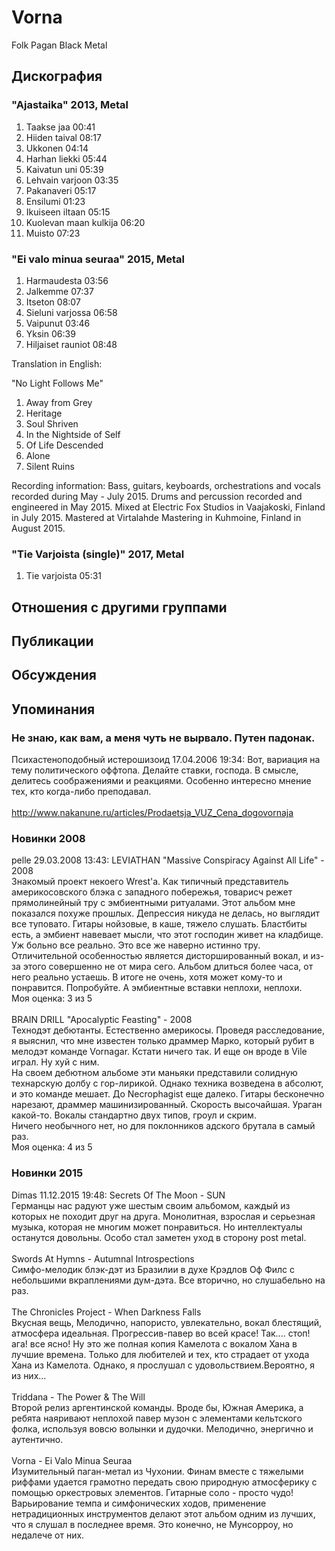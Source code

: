 # Vorna

Folk Pagan Black Metal

## Дискография

### "Ajastaika" 2013, Metal

1. Taakse jaa  00:41   
2. Hiiden taival  08:17  
3. Ukkonen  04:14  
4. Harhan liekki  05:44  
5. Kaivatun uni  05:39   
6. Lehvain varjoon  03:35   
7. Pakanaveri  05:17   
8. Ensilumi  01:23   
9. Ikuiseen iltaan  05:15   
10. Kuolevan maan kulkija  06:20  
11. Muisto  07:23  


### "Ei valo minua seuraa" 2015, Metal

1. Harmaudesta  03:56   
2. Jalkemme  07:37   
3. Itseton  08:07   
4. Sieluni varjossa  06:58  
5. Vaipunut  03:46  
6. Yksin  06:39   
7. Hiljaiset rauniot  08:48 


Translation in English:

"No Light Follows Me"
 01. Away from Grey
 02. Heritage
 03. Soul Shriven
 04. In the Nightside of Self
 05. Of Life Descended
 06. Alone
 07. Silent Ruins

Recording information:
Bass, guitars, keyboards, orchestrations and vocals recorded during May - July 2015.
Drums and percussion recorded and engineered in May 2015.
Mixed at Electric Fox Studios in Vaajakoski, Finland in July 2015.
Mastered at Virtalahde Mastering in Kuhmoine, Finland in August 2015.


### "Tie Varjoista (single)" 2017, Metal

1. Tie varjoista  05:31 


## Отношения с другими группами


## Публикации


## Обсуждения


## Упоминания

### Не знаю, как вам, а меня чуть не вырвало. Путен падонак.

Психастеноподобный истерошизоид 17.04.2006 19:34:
Вот, вариация на тему политического оффтопа. Делайте ставки, господа. В смысле, делитесь соображениями и реакциями. Особенно интересно мнение тех, кто когда-либо преподавал. <BR><BR><A HREF="http://www.nakanune.ru/articles/Prodaetsja_VUZ_Cena_dogovornaja" TARGET="_blank">http://www.nakanune.ru/articles/Prodaetsja_VUZ_Cena_dogovornaja</A>

### Новинки 2008

pelle 29.03.2008 13:43:
LEVIATHAN "Massive Conspiracy Against All Life" - 2008<BR>Знакомый проект некоего Wrest'a. Как типичный представитель америкосовского блэка с западного побережья, товарисч режет прямолинейный тру с эмбиентными ритуалами. Этот альбом мне показался похуже прошлых. Депрессия никуда не делась, но выглядит все туповато. Гитары нойзовые, в каше, тяжело слушать. Бластбиты есть, а эмбиент навевает мысли, что этот господин живет на кладбище. Уж больно все реально. Это все же наверно истинно тру. Отличительной особенностью является дисторшированный вокал, и из-за этого совершенно не от мира сего. Альбом длиться более часа, от него реально устаешь. В итоге не очень, хотя может кому-то и понравится. Попробуйте. А эмбиентные вставки неплохи, неплохи.<BR>Моя оценка: 3 из 5<BR><BR>BRAIN DRILL "Apocalyptic Feasting" - 2008<BR>Технодэт дебютанты. Естественно америкосы. Проведя расследование, я выяснил, что мне известен только драммер Марко, который рубит в мелодэт команде Vornagar. Кстати ничего так. И еще он вроде в Vile играл. Ну хуй с ним.<BR>На своем дебютном альбоме эти маньяки представили солидную технарскую долбу с гор-лирикой. Однако техника возведена в абсолют, и это команде мешает. До Necrophagist еще далеко. Гитары бесконечно нарезают, драммер машинизированный. Скорость высочайшая. Ураган какой-то. Вокалы стандартно двух типов, гроул и скрим.<BR>Ничего необычного нет, но для поклонников адского брутала в самый раз.  <BR>Моя оценка: 4 из 5<BR>

### Новинки 2015

Dimas 11.12.2015 19:48:
Secrets Of The Moon - SUN <BR>Германцы нас радуют уже шестым своим альбомом, каждый из которых не походит друг на друга. Монолитная, взрослая и серьезная музыка, которая не многим может понравиться. Но интеллектуалы останутся довольны. Особо стал заметен уход в сторону post metal.<BR><BR>Swords At Hymns - Autumnal Introspections<BR>Симфо-мелодик блэк-дэт из Бразилии в духе Крэдлов Оф Филс с небольшими вкраплениями дум-дэта. Все вторично, но слушабельно на раз.<BR><BR>The Chronicles Project - When Darkness Falls <BR>Вкусная вещь, Мелодично, напористо, увлекательно, вокал блестящий, атмосфера идеальная. Прогрессив-павер во всей красе! Так.... стоп! ага! все ясно! Ну это же полная копия Камелота с вокалом Хана в лучшие времена. Только для любителей и тех, кто страдает от ухода Хана из Камелота. Однако, я прослушал с удовольствием.Вероятно, я из них...<BR><BR>Triddana - The Power & The Will<BR>Второй релиз аргентинской команды. Вроде бы, Южная Америка, а ребята наяривают неплохой павер музон с элементами кельтского фолка, используя вовсю волынки и дудочки. Мелодично, энергично и аутентично.<BR><BR>Vorna - Ei Valo Minua Seuraa <BR>Изумительный паган-метал из Чухонии. Финам вместе с тяжелыми риффами удается грамотно передать свою природную атмосферику с помощью оркестровых элементов. Гитарные соло - просто чудо! Варьирование темпа и симфонических ходов, применение нетрадиционных инструментов делают этот альбом одним из лучших, что я слушал в последнее время. Это конечно, не Мунсорроу, но недалече от них.

